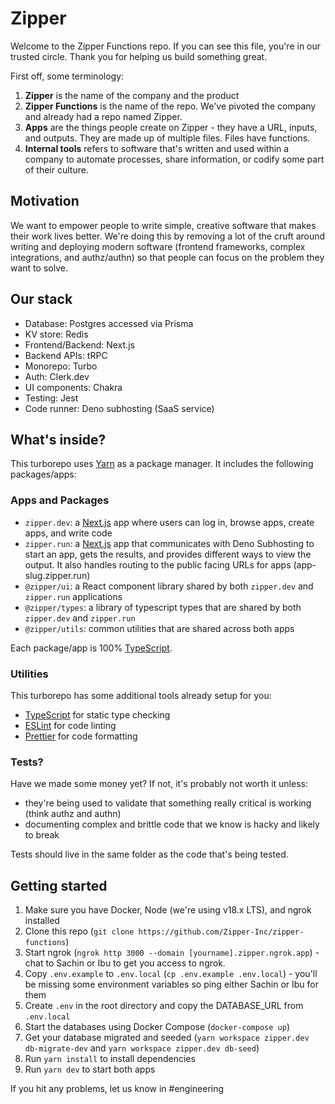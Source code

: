 # Zipper

Welcome to the Zipper Functions repo. If you can see this file, you're in our trusted circle. Thank you for helping us build something great.

First off, some terminology:

1. **Zipper** is the name of the company and the product
2. **Zipper Functions** is the name of the repo. We've pivoted the company and already had a repo named Zipper.
3. **Apps** are the things people create on Zipper - they have a URL, inputs, and outputs. They are made up of multiple files. Files have functions.
4. **Internal tools** refers to software that's written and used within a company to automate processes, share information, or codify some part of their culture.

## Motivation

We want to empower people to write simple, creative software that makes their work lives better. We're doing this by removing a lot of the cruft around writing and deploying modern software (frontend frameworks, complex integrations, and authz/authn) so that people can focus on the problem they want to solve.

## Our stack

- Database: Postgres accessed via Prisma
- KV store: Redis
- Frontend/Backend: Next.js
- Backend APIs: tRPC
- Monorepo: Turbo
- Auth: Clerk.dev
- UI components: Chakra
- Testing: Jest
- Code runner: Deno subhosting (SaaS service)

## What's inside?

This turborepo uses [Yarn](https://classic.yarnpkg.com/) as a package manager. It includes the following packages/apps:

### Apps and Packages

- `zipper.dev`: a [Next.js](https://nextjs.org/) app where users can log in, browse apps, create apps, and write code
- `zipper.run`: a [Next.js](https://nextjs.org/) app that communicates with Deno Subhosting to start an app, gets the results, and provides different ways to view the output. It also handles routing to the public facing URLs for apps (app-slug.zipper.run)
- `@zipper/ui`: a React component library shared by both `zipper.dev` and `zipper.run` applications
- `@zipper/types`: a library of typescript types that are shared by both `zipper.dev` and `zipper.run`
- `@zipper/utils`: common utilities that are shared across both apps

Each package/app is 100% [TypeScript](https://www.typescriptlang.org/).

### Utilities

This turborepo has some additional tools already setup for you:

- [TypeScript](https://www.typescriptlang.org/) for static type checking
- [ESLint](https://eslint.org/) for code linting
- [Prettier](https://prettier.io) for code formatting

### Tests?

Have we made some money yet? If not, it's probably not worth it unless:

- they're being used to validate that something really critical is working (think authz and authn)
- documenting complex and brittle code that we know is hacky and likely to break

Tests should live in the same folder as the code that's being tested.

## Getting started

1. Make sure you have Docker, Node (we're using v18.x LTS), and ngrok installed
2. Clone this repo (`git clone https://github.com/Zipper-Inc/zipper-functions`)
3. Start ngrok (`ngrok http 3000 --domain [yourname].zipper.ngrok.app`) - chat to Sachin or Ibu to get you access to ngrok.
4. Copy `.env.example` to `.env.local` (`cp .env.example .env.local`) - you'll be missing some environment variables so ping either Sachin or Ibu for them
5. Create `.env` in the root directory and copy the DATABASE_URL from `.env.local`
6. Start the databases using Docker Compose (`docker-compose up`)
7. Get your database migrated and seeded (`yarn workspace zipper.dev db-migrate-dev` and `yarn workspace zipper.dev db-seed`)
8. Run `yarn install` to install dependencies
9. Run `yarn dev` to start both apps

If you hit any problems, let us know in #engineering

